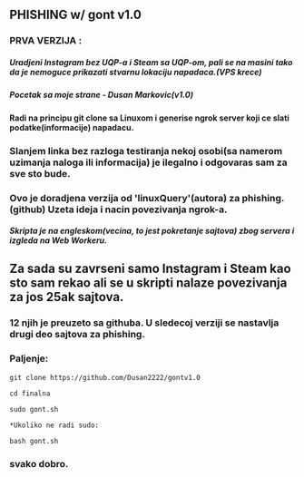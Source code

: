 ## PHISHING w/ gont v1.0
### PRVA VERZIJA :
##### Uradjeni Instagram bez UQP-a i Steam sa UQP-om, pali se na masini tako da je nemoguce prikazati stvarnu lokaciju napadaca.(VPS krece)
##### Pocetak sa moje strane - Dusan Markovic(v1.0)
####  Radi na principu git clone sa Linuxom i generise ngrok server koji ce slati podatke(informacije) napadacu.

### Slanjem linka bez razloga testiranja nekoj osobi(sa namerom uzimanja naloga ili informacija) je ilegalno i odgovaras sam za sve sto bude.

### Ovo je doradjena verzija od 'linuxQuery'(autora) za phishing.(github) Uzeta ideja i nacin povezivanja ngrok-a.

##### Skripta je na engleskom(vecina, to jest pokretanje sajtova) zbog servera i izgleda na Web Workeru.

## Za sada su zavrseni samo Instagram i Steam kao sto sam rekao ali se u skripti nalaze povezivanja za jos 25ak sajtova.
### 12 njih je preuzeto sa githuba. U sledecoj verziji se nastavlja drugi deo sajtova za phishing.

### Paljenje:
```
git clone https://github.com/Dusan2222/gontv1.0

cd finalna

sudo gont.sh

*Ukoliko ne radi sudo:

bash gont.sh
```

### svako dobro.
